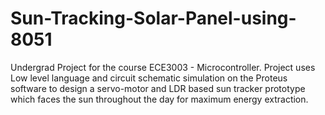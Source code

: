 # Sun-Tracking-Solar-Panel-using-8051
Undergrad Project for the course ECE3003 - Microcontroller. Project uses Low level language 
and circuit schematic simulation on the Proteus software to design a servo-motor and LDR 
based sun tracker prototype which faces the sun throughout the day for maximum energy extraction.
